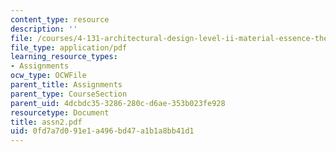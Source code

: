 ```yaml
---
content_type: resource
description: ''
file: /courses/4-131-architectural-design-level-ii-material-essence-the-glass-house-fall-2003/0fd7a7d091e1a496bd47a1b1a8bb41d1_assn2.pdf
file_type: application/pdf
learning_resource_types:
- Assignments
ocw_type: OCWFile
parent_title: Assignments
parent_type: CourseSection
parent_uid: 4dcbdc35-3286-280c-d6ae-353b023fe928
resourcetype: Document
title: assn2.pdf
uid: 0fd7a7d0-91e1-a496-bd47-a1b1a8bb41d1
---
```

